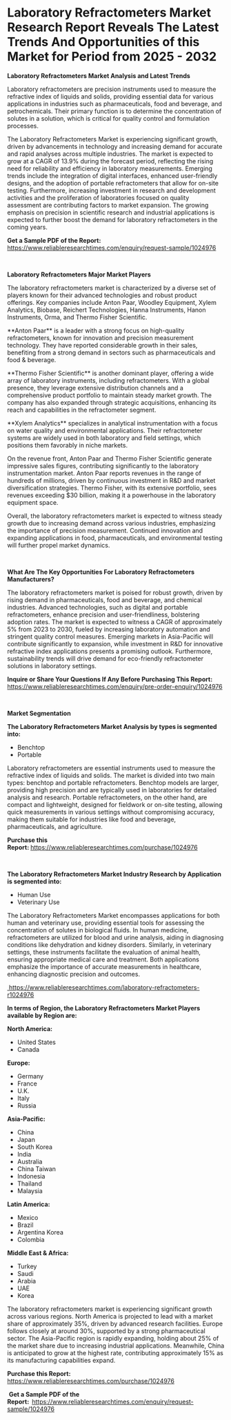 <p><h1>Laboratory Refractometers Market Research Report Reveals The Latest Trends And Opportunities of this Market for Period from 2025 - 2032</h1></p><p><strong>Laboratory Refractometers Market Analysis and Latest Trends</strong></p>
<p><p>Laboratory refractometers are precision instruments used to measure the refractive index of liquids and solids, providing essential data for various applications in industries such as pharmaceuticals, food and beverage, and petrochemicals. Their primary function is to determine the concentration of solutes in a solution, which is critical for quality control and formulation processes.</p><p>The Laboratory Refractometers Market is experiencing significant growth, driven by advancements in technology and increasing demand for accurate and rapid analyses across multiple industries. The market is expected to grow at a CAGR of 13.9% during the forecast period, reflecting the rising need for reliability and efficiency in laboratory measurements. Emerging trends include the integration of digital interfaces, enhanced user-friendly designs, and the adoption of portable refractometers that allow for on-site testing. Furthermore, increasing investment in research and development activities and the proliferation of laboratories focused on quality assessment are contributing factors to market expansion. The growing emphasis on precision in scientific research and industrial applications is expected to further boost the demand for laboratory refractometers in the coming years.</p></p>
<p><strong>Get a Sample PDF of the Report:&nbsp;</strong> <a href="https://www.reliableresearchtimes.com/enquiry/request-sample/1024976?utm_campaign=2201&utm_medium=2&utm_source=Github&utm_content=ia&utm_term=16042025&utm_id=laboratory-refractometers">https://www.reliableresearchtimes.com/enquiry/request-sample/1024976</a></p>
<p>&nbsp;</p>
<p><strong>Laboratory Refractometers Major Market Players</strong></p>
<p><p>The laboratory refractometers market is characterized by a diverse set of players known for their advanced technologies and robust product offerings. Key companies include Anton Paar, Woodley Equipment, Xylem Analytics, Biobase, Reichert Technologies, Hanna Instruments, Hanon Instruments, Orma, and Thermo Fisher Scientific.</p><p>**Anton Paar** is a leader with a strong focus on high-quality refractometers, known for innovation and precision measurement technology. They have reported considerable growth in their sales, benefiting from a strong demand in sectors such as pharmaceuticals and food & beverage. </p><p>**Thermo Fisher Scientific** is another dominant player, offering a wide array of laboratory instruments, including refractometers. With a global presence, they leverage extensive distribution channels and a comprehensive product portfolio to maintain steady market growth. The company has also expanded through strategic acquisitions, enhancing its reach and capabilities in the refractometer segment.</p><p>**Xylem Analytics** specializes in analytical instrumentation with a focus on water quality and environmental applications. Their refractometer systems are widely used in both laboratory and field settings, which positions them favorably in niche markets.</p><p>On the revenue front, Anton Paar and Thermo Fisher Scientific generate impressive sales figures, contributing significantly to the laboratory instrumentation market. Anton Paar reports revenues in the range of hundreds of millions, driven by continuous investment in R&D and market diversification strategies. Thermo Fisher, with its extensive portfolio, sees revenues exceeding $30 billion, making it a powerhouse in the laboratory equipment space.</p><p>Overall, the laboratory refractometers market is expected to witness steady growth due to increasing demand across various industries, emphasizing the importance of precision measurement. Continued innovation and expanding applications in food, pharmaceuticals, and environmental testing will further propel market dynamics.</p></p>
<p>&nbsp;</p>
<p><strong>What Are The Key Opportunities For Laboratory Refractometers Manufacturers?</strong></p>
<p><p>The laboratory refractometers market is poised for robust growth, driven by rising demand in pharmaceuticals, food and beverage, and chemical industries. Advanced technologies, such as digital and portable refractometers, enhance precision and user-friendliness, bolstering adoption rates. The market is expected to witness a CAGR of approximately 5% from 2023 to 2030, fueled by increasing laboratory automation and stringent quality control measures. Emerging markets in Asia-Pacific will contribute significantly to expansion, while investment in R&D for innovative refractive index applications presents a promising outlook. Furthermore, sustainability trends will drive demand for eco-friendly refractometer solutions in laboratory settings.</p></p>
<p><strong>Inquire or Share Your Questions If Any Before Purchasing This Report:</strong> <a href="https://www.reliableresearchtimes.com/enquiry/pre-order-enquiry/1024976?utm_campaign=2201&utm_medium=2&utm_source=Github&utm_content=ia&utm_term=16042025&utm_id=laboratory-refractometers">https://www.reliableresearchtimes.com/enquiry/pre-order-enquiry/1024976</a></p>
<p>&nbsp;</p>
<p><strong>Market Segmentation</strong></p>
<p><strong>The Laboratory Refractometers Market Analysis by types is segmented into:</strong></p>
<p><ul><li>Benchtop</li><li>Portable</li></ul></p>
<p><p>Laboratory refractometers are essential instruments used to measure the refractive index of liquids and solids. The market is divided into two main types: benchtop and portable refractometers. Benchtop models are larger, providing high precision and are typically used in laboratories for detailed analysis and research. Portable refractometers, on the other hand, are compact and lightweight, designed for fieldwork or on-site testing, allowing quick measurements in various settings without compromising accuracy, making them suitable for industries like food and beverage, pharmaceuticals, and agriculture.</p></p>
<p><strong>Purchase this Report:&nbsp;</strong><a href="https://www.reliableresearchtimes.com/purchase/1024976?utm_campaign=2201&utm_medium=2&utm_source=Github&utm_content=ia&utm_term=16042025&utm_id=laboratory-refractometers">https://www.reliableresearchtimes.com/purchase/1024976</a></p>
<p>&nbsp;</p>
<p><strong>The Laboratory Refractometers Market Industry Research by Application is segmented into:</strong></p>
<p><ul><li>Human Use</li><li>Veterinary Use</li></ul></p>
<p><p>The Laboratory Refractometers Market encompasses applications for both human and veterinary use, providing essential tools for assessing the concentration of solutes in biological fluids. In human medicine, refractometers are utilized for blood and urine analysis, aiding in diagnosing conditions like dehydration and kidney disorders. Similarly, in veterinary settings, these instruments facilitate the evaluation of animal health, ensuring appropriate medical care and treatment. Both applications emphasize the importance of accurate measurements in healthcare, enhancing diagnostic precision and outcomes.</p></p>
<p><a href="https://www.reliableresearchtimes.com/laboratory-refractometers-r1024976?utm_campaign=2201&utm_medium=2&utm_source=Github&utm_content=ia&utm_term=16042025&utm_id=laboratory-refractometers">&nbsp;https://www.reliableresearchtimes.com/laboratory-refractometers-r1024976</a></p>
<p><strong>In terms of Region, the Laboratory Refractometers Market Players available by Region are:</strong></p>
<p>
    <p> <strong> North America: </strong>
        <ul>
            <li>United States</li>
            <li>Canada</li>
        </ul>
        </p> 
    <p> <strong> Europe: </strong>
        <ul>
            <li>Germany</li>
            <li>France</li>
            <li>U.K.</li>
            <li>Italy</li>
            <li>Russia</li>
        </ul>
        </p> 
    <p> <strong> Asia-Pacific: </strong>
        <ul>
            <li>China</li>
            <li>Japan</li>
            <li>South Korea</li>
            <li>India</li>
            <li>Australia</li>
            <li>China Taiwan</li>
            <li>Indonesia</li>
            <li>Thailand</li>
            <li>Malaysia</li>
        </ul>
        </p> 
    <p> <strong> Latin America: </strong>
        <ul>
            <li>Mexico</li>
            <li>Brazil</li>
            <li>Argentina Korea</li>
            <li>Colombia</li>
        </ul>
        </p> 
    <p> <strong> Middle East & Africa: </strong>
        <ul>
            <li>Turkey</li>
            <li>Saudi</li>
            <li>Arabia</li>
            <li>UAE</li>
            <li>Korea</li>
        </ul>
    </p>
    </p>
<p><p>The laboratory refractometers market is experiencing significant growth across various regions. North America is projected to lead with a market share of approximately 35%, driven by advanced research facilities. Europe follows closely at around 30%, supported by a strong pharmaceutical sector. The Asia-Pacific region is rapidly expanding, holding about 25% of the market share due to increasing industrial applications. Meanwhile, China is anticipated to grow at the highest rate, contributing approximately 15% as its manufacturing capabilities expand.</p></p>
<p><strong>Purchase this Report: </strong><a href="https://www.reliableresearchtimes.com/purchase/1024976?utm_campaign=2201&utm_medium=2&utm_source=Github&utm_content=ia&utm_term=16042025&utm_id=laboratory-refractometers">https://www.reliableresearchtimes.com/purchase/1024976</a></p>
<p>&nbsp;<strong>Get a Sample PDF of the Report:&nbsp;&nbsp;</strong><a href="https://www.reliableresearchtimes.com/enquiry/request-sample/1024976?utm_campaign=2201&utm_medium=2&utm_source=Github&utm_content=ia&utm_term=16042025&utm_id=laboratory-refractometers">https://www.reliableresearchtimes.com/enquiry/request-sample/1024976</a></p>
<p><strong></strong></p>
<p><p></p><p></p><p></p></p>